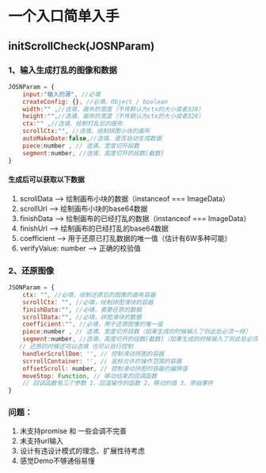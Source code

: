 # 一个入口简单入手

## initScrollCheck(JOSNParam)

### 1、输入生成打乱的图像和数据

```javascript
JOSNParam = {
    input:"输入的源", //必填
    createConfig: {}, //必填、Object / boolean
    width:"" ,//选填、画布的宽度（不传默认为ctx的大小或者320）
    height:"",//选填、画布的宽度（不传默认为ctx的大小或者320）
    ctx:"" ,//选填、绘制打乱后的画布
    scrollCtx:"", //选填、绘制拼图小块的画布
    autoMakeDate:false,//选填、是否自动生成数据
    piece:number , // 选填、宽度切开段数
    segment:number, //选填、高度切开的段数[截数]
}
```

#### 生成后可以获取以下数据

1. scrollData --> 绘制画布小块的数据（instanceof === ImageData）
2. scrollUrl --> 绘制画布小块的base64数据
3. finishData --> 绘制画布的已经打乱的数据（instanceof === ImageData）
4. finishUrl --> 绘制画布的已经打乱的base64数据
5. coefficient --> 用于还原已打乱数据的唯一值（估计有6W多种可能）
6. verifyValue: number --> 正确的校验值

### 2、还原图像

```javascript
JSONParam = {
    ctx: "", //必填，绘制还原后的图像的画布容器
    scrollCtx: "", //必填，绘制拼图滑块的容器
    finishData:"", //必填，需要还原的数据
    scrollData:"", //必填，拼图滑块的数据
    coefficient:"", //必填，用于还原图像的唯一值
    piece:number , // 选填、宽度切开段数（如果生成的时候输入了则此处必须一样）
    segment:number, //选填、高度切开的段数[截数]（如果生成的时候输入了则此处必须一样）
   // 还原的时候还可以选填 也可以自行控制
    handlerScrollDom: '', // 控制滑动拼图的容器
    scrrollContainer: '', // 鼠标允许的操作范围的容器
    offsetScroll: number, // 控制滑动拼图的容器的偏移值
    moveStop: Function, // 移动结束的回调函数
    // 回调函数有三个参数 1、回滚操作的函数 2、移动的值 3、原始事件
}
```

### 问题：

1. 未支持promise 和 一些会调不完善
2. 未支持url输入
3. 设计有违设计模式的理念、扩展性待考虑
4. 感觉Demo不够通俗易懂
